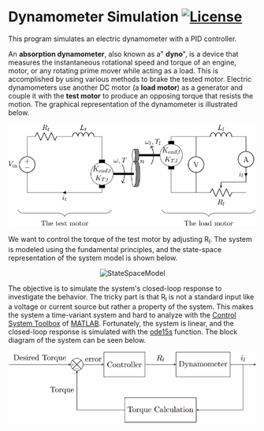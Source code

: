 # Dynamometer Simulation [![License](https://img.shields.io/github/license/sinaatalay/DynamometerSimulation.svg)](https://github.com/sinaatalay/DynamometerSimulation/blob/master/LICENSE)
This program simulates an electric dynamometer with a PID controller.

An **absorption dynamometer**, also known as a" **dyno**", is a device that measures the instantaneous rotational speed and torque of an engine, motor, or any rotating prime mover while acting as a load. This is accomplished by using various methods to brake the tested motor. Electric dynamometers use another DC motor (a **load motor**) as a generator and couple it with the **test motor** to produce an opposing torque that resists the motion. The graphical representation of the dynamometer is illustrated below.

<p align="center">
  <img src="https://github.com/sinaatalay/DynamometerSimulation/blob/master/figures/Schematic.png?raw=true" alt="Schematic"/>
</p>

We want to control the torque of the test motor by adjusting R<sub>l</sub>. The system is modeled using the fundamental principles, and the state-space representation of the system model is shown below.

<p align="center">
  <img src="https://latex.codecogs.com/svg.image?%5Cinline%20%5Chuge%20%5Cleft%5Clbrack%20%5Cbegin%7Bmatrix%7D%20%5Cdot%7Bi_t%20%7D%20%5C%5C%20%5Cdot%7B%5Comega%7D%20%5C%5C%20%5Cdot%7Bi_l%20%7D%20%20%5Cend%7Bmatrix%7D%5Cright%5Crbrack%20=%5Cleft%5Clbrack%20%5Cbegin%7Bmatrix%7D%20%5Cfrac%7B%7B-R%7D_t%20%7D%7BL_t%20%7D%20&%20%5Cfrac%7B%7B-K%7D_%7B%5Ctext%7Bemf%7D,t%7D%20%7D%7BL_t%20%7D%20&%200%5C%5C%20%5Cfrac%7BK_%7BT,t%7D%20%7D%7BI%7D%20&%20%5Cfrac%7B-c%7D%7BI%7D%20&%20%5Cfrac%7B-%7BnK%7D_%7BT,l%7D%20%7D%7BI%7D%5C%5C%200%20&%20%5Cfrac%7B%7BnK%7D_%7B%5Ctext%7Bemf%7D,l%7D%20%7D%7BL_l%20%7D%20&%20%5Cfrac%7B%7B-R%7D_l(t)%20%7D%7BL_l%20%7D%20%5Cend%7Bmatrix%7D%5Cright%5Crbrack%20%5Cleft%5Clbrack%20%5Cbegin%7Bmatrix%7D%20i_t%20%5C%5C%20%5Comega%20%5C%5C%20i_l%20%20%5Cend%7Bmatrix%7D%5Cright%5Crbrack%20&plus;%5Cleft%5Clbrack%20%5Cbegin%7Bmatrix%7D%20%5Cfrac%7B1%7D%7BL_t%20%7D%5C%5C%200%5C%5C%200%20%5Cend%7Bmatrix%7D%5Cright%5Crbrack%20%5Cleft%5Clbrack%20%5Cbegin%7Bmatrix%7D%20V_%7B%5Ctext%7Bin%7D%7D%20%20%5Cend%7Bmatrix%7D%5Cright%5Crbrack" alt="StateSpaceModel"/>
</p>

The objective is to simulate the system's closed-loop response to investigate the behavior. The tricky part is that R<sub>l</sub> is not a standard input like a voltage or current source but rather a property of the system. This makes the system a time-variant system and hard to analyze with the [Control System Toolbox](https://www.mathworks.com/products/control.html) of [MATLAB](https://www.mathworks.com/products/matlab.html). Fortunately, the system is linear, and the closed-loop response is simulated with the [ode15s](https://www.mathworks.com/help/matlab/ref/ode15s.html) function. The block diagram of the system can be seen below.

<p align="center">
  <img src="https://github.com/sinaatalay/DynamometerSimulation/blob/master/figures/BlockDiagram.png?raw=true" alt="BlockDiagram"/>
</p>
